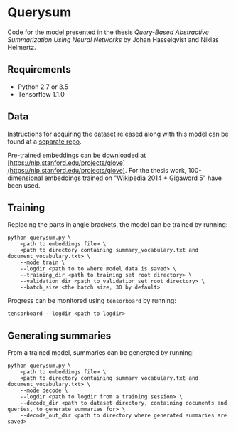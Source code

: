 # Querysum

Code for the model presented in the thesis *Query-Based Abstractive Summarization Using Neural Networks* by Johan Hasselqvist and Niklas Helmertz.

## Requirements

- Python 2.7 or 3.5
- Tensorflow 1.1.0

## Data

Instructions for acquiring the dataset released along with this model can be found at a [separate repo](https://github.com/helmertz/querysum-data).

Pre-trained embeddings can be downloaded at [https://nlp.stanford.edu/projects/glove](https://nlp.stanford.edu/projects/glove). For the thesis work, 100-dimensional embeddings trained on "Wikipedia 2014 + Gigaword 5" have been used.

## Training

Replacing the parts in angle brackets, the model can be trained by running:

```
python querysum.py \
    <path to embeddings file> \
    <path to directory containing summary_vocabulary.txt and document_vocabulary.txt> \
    --mode train \
    --logdir <path to to where model data is saved> \
    --training_dir <path to training set root directory> \
    --validation_dir <path to validation set root directory> \
    --batch_size <the batch size, 30 by default>
```

Progress can be monitored using `tensorboard` by running:

```
tensorboard --logdir <path to logdir>
```

## Generating summaries

From a trained model, summaries can be generated by running:

```
python querysum.py \
    <path to embeddings file> \
    <path to directory containing summary_vocabulary.txt and document_vocabulary.txt> \
    --mode decode \
    --logdir <path to logdir from a training session> \
    --decode_dir <path to dataset directory, containing documents and queries, to generate summaries for> \
    --decode_out_dir <path to directory where generated summaries are saved>
```

